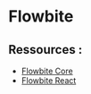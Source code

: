 # Flowbite

## Ressources :
- [Flowbite Core](https://flowbite.com/)
- [Flowbite React](https://flowbite-react.com/)
